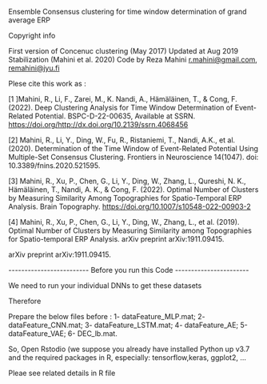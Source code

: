 Ensemble Consensus clustering for time window determination of grand average ERP

Copyright info

First version of Concenuc clustering (May 2017)
Updated at Aug 2019 Stabilization (Mahini et al. 2020)
Code by Reza Mahini r.mahini@gmail.com, remahini@jyu.fi

Plese cite this work as :

[1 ]Mahini, R., Li, F., Zarei, M., K. Nandi, A., Hämäläinen, T., & Cong, F. (2022). Deep Clustering Analysis for Time Window Determination of Event-Related Potential. BSPC-D-22-00635, Available at SSRN. https://doi.org/http://dx.doi.org/10.2139/ssrn.4068456 

[2] Mahini, R., Li, Y., Ding, W., Fu, R., Ristaniemi, T., Nandi, A.K., et al. (2020).
Determination of the Time Window of Event-Related Potential Using Multiple-Set Consensus Clustering.
Frontiers in Neuroscience 14(1047). doi: 10.3389/fnins.2020.521595.

[3] Mahini, R., Xu, P., Chen, G., Li, Y., Ding, W., Zhang, L., Qureshi, N. K., Hämäläinen, T., Nandi, A. K., & Cong, F. (2022).
Optimal Number of Clusters by Measuring Similarity Among Topographies for Spatio-Temporal ERP Analysis.
Brain Topography. https://doi.org/10.1007/s10548-022-00903-2

[4] Mahini, R., Xu, P., Chen, G., Li, Y., Ding, W., Zhang, L., et al. (2019).
Optimal Number of Clusters by Measuring Similarity among Topographies for Spatio-temporal ERP Analysis.
arXiv preprint arXiv:1911.09415.


arXiv preprint arXiv:1911.09415.

------------------------- Before you run this Code -----------------------

We need to run your individual DNNs to get these datasets 

 Therefore

 Prepare the below files before :
   1- dataFeature_MLP.mat;
   2- dataFeature_CNN.mat;
   3- dataFeature_LSTM.mat;
   4- dataFeature_AE;
   5-dataFeature_VAE;
   6- DEC_lb.mat.  

So, Open Rstodio (we suppose you already have installed Python up v3.7 and the required packages in R,
especially: tensorflow,keras, ggplot2, ... 

Pleae see related details in R file 


